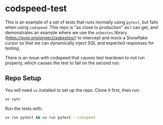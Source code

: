 # codspeed-test

This is an example of a set of tests that runs normally using `pytest`, but fails when using `codspeed`. This repo is "as close to production" as I can get, and demonstrates an example where we use the `asbestos` library (https://pypi.org/project/asbestos/) to intercept and mock a Snowflake cursor so that we can dynamically inject SQL and expected responses for testing. 

There is an issue with codspeed that causes test teardown to not run properly, which causes the test to fail on the second run.


## Repo Setup

You will need `uv` installed to set up the repo. Clone it first, then run:

```sh
uv sync
```

Run the tests with:

```sh
uv run pytest && uv run pytest --codspeed
```
